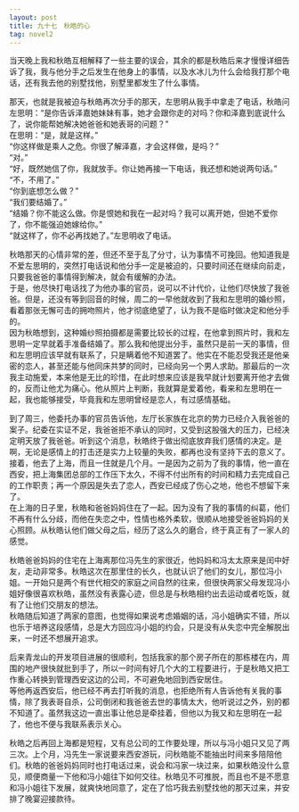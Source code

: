 ```yaml
---
layout: post
title: 九十七　秋皓的心
tag: novel2
---
```


当天晚上我和秋皓互相解释了一些主要的误会，其余的都是秋皓后来才慢慢详细告诉了我，我与他分手之后发生在他身上的事情，以及水冰儿为什么会给我打那个电话，还有我去他的别墅找他，别墅里都发生了什么事情。

那天，也就是我被迫与秋皓再次分手的那天，左思明从我手中拿走了电话，秋皓问左思明：“是你告诉泽嘉她妹妹有事，她才会跟你走的对吗？你和泽嘉到底说什么了，说你能帮她解决她爸爸和她表哥的问题？”<br />
在思明：“是，就是这样。”<br />
“你这样做是乘人之危。你很了解泽嘉，才会这样做，是吗？”<br />
“对。”<br />
“好，既然她信了你，我就放手。你让她再接一下电话，我还想和她说两句话。”<br />
“不，不用了。”<br />
“你到底想怎么做？”<br />
“我们要结婚了。”<br />
“结婚？你不能这么做。你是恨她和我在一起对吗？我可以离开她，但她不爱你了，你不能强迫她嫁给你。”<br />
“就这样了，你不必再找她了。”左思明收了电话。

秋皓那天的心情非常的差，但还不至于乱了分寸，认为事情不可挽回。他知道我是不爱左思明的，突然打电话说和他分手一定是被迫的，只要时间还在继续向前走，只要我爸爸的事情得到解决，就会有缓解的办法。<br />
于是，他尽快打电话找了为他办事的官员，说可以不计代价，让他们尽快放了我爸爸。但是，还没有等到回音的时候，周二的一早他就收到了我和左思明的婚纱照，看着那张无懈可击的拥吻照片，他才彻底绝望了，认为我不是临时做决定和他分手的。<br />
因为秋皓想到，这种婚纱照拍摄都是需要比较长的过程，在他拿到照片时，我和左思明一定早就着手准备结婚了。那么我和他提出分手，虽然只是前一天的事情，但和左思明应该早就有联系了，只是瞒着他不知道罢了。他实在不能忍受我还是他亲密的恋人，甚至还能与他同床共梦的同时，已经向另一个男人求助。那最后的一次我主动施爱，本来他是无比的珍惜，在此时想来应该是我早就计划要离开他才去做的，反而让他尤为痛心。他从照片上判断，我就算是爱着他，看来和左思明在一起，我也能够接受，毕竟我和左思明曾经是恋人，有过感情基础。

到了周三，他委托办事的官员告诉他，左厅长家族在北京的势力已经介入我爸爸的案子。纪委在实证不足，我爸爸拒不承认的同时，又受到这股强大的压力，已经决定明天放了我爸爸。听到这个消息，秋皓终于做出彻底放弃我们感情的决定。是啊，无论是感情上的打击还是实力上较量的失败，都再也没有坚持下去的意义了。<br />
接着，他去了上海，而且一住就是几个月。一是因为之前为了我的事情，他一直在西安，把上海集团总部的工作压下太久，不得不付出所有的时间和精力去完成自己的工作职责；再一个原因是失去了恋人，西安已经成了伤心之地，他也不想留下来了。<br />
在上海的日子里，秋皓和爸爸妈妈住在了一起。因为没有了我的事情的纠葛，他们不再有什么分歧，而他在失恋之中，性情也格外柔软，很顺从地接受爸爸妈妈的关心照顾。从秋皓认他们做父母之后，经历了这么久的磨合，终于真正有了一家人的感觉。

秋皓爸爸妈妈的住宅在上海离那位冯先生的家很近，他妈妈和冯太太原来是闰中好友，走动非常多。秋皓这次在那里住的长久，也就认识了他们的女儿，那位冯小姐。一开始只是两个有世代相交的家庭之间自然的往来，但很快两家父母发现冯小姐好像很喜欢秋皓，虽然没有表露心迹，但总是与秋皓相约出去运动或者吃饭，就有了让他们交朋友的想法。<br />
秋皓随后知道了两家的意图，也觉得如果说考虑婚姻的话，冯小姐确实不错，所以也乐于培养这段感情，总是大方回应冯小姐的约会，只是没有从失恋中完全解脱出来，一时还不想展开追求。

后来青龙山的开发项目进展的很顺利，包括我家的那个房子所在的那栋楼在内，周围的地产很快就批到手了，所以一时间有好几个大的工程要进行，于是秋皓又把工作重心转换到管理西安这边的公司，不可避免地回到西安居住。<br />
等他再返西安后，他已经不再去打听我的消息，也拒绝所有人告诉他有关我的事情，除了我表哥自杀，公司倒闭和我爸爸去世的事情太大，他听说过之外，别的都不知道了。虽然我这边一直出事让他总是牵挂着，但他以为我又和左思明在一起了，他也不便与我联系表示关心。

秋皓之后再回上海都是短程，又有总公司的工作要处理，所以与冯小姐只又见了两三次。上个月，冯先生一家说要来西安游玩，问秋皓能不能抽出时间来多陪陪他们。秋皓的爸爸妈妈同时也打电话过来，说会和冯家一块过来，如果秋皓没什么意见，顺便商量一下他和冯小姐往下如何交往。秋皓见不可推脱，而且也不是不愿意和冯小姐往下发展，就爽快地同意了，定在了恰巧我去别墅找他的那天过来，并安排了晚宴迎接款待。
